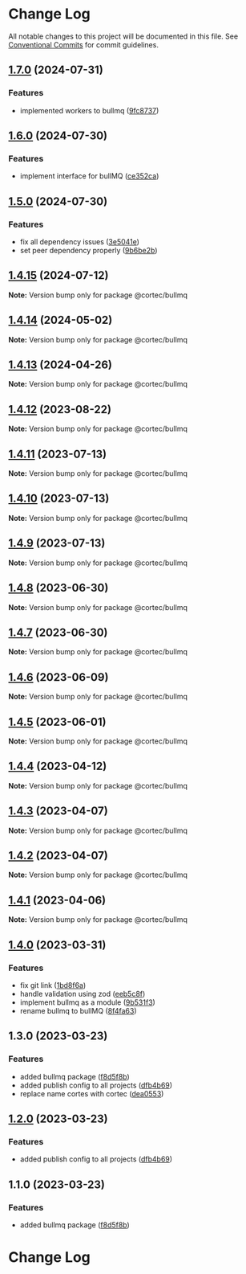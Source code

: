 # Change Log

All notable changes to this project will be documented in this file.
See [Conventional Commits](https://conventionalcommits.org) for commit guidelines.

## [1.7.0](https://github.com/saswatds/cortec/compare/@cortec/bullmq@1.6.0...@cortec/bullmq@1.7.0) (2024-07-31)

### Features

- implemented workers to bullmq ([9fc8737](https://github.com/saswatds/cortec/commit/9fc8737aec6cd28ea5f568fa9d822c5aa8ed1113))

## [1.6.0](https://github.com/saswatds/cortec/compare/@cortec/bullmq@1.5.0...@cortec/bullmq@1.6.0) (2024-07-30)

### Features

- implement interface for bullMQ ([ce352ca](https://github.com/saswatds/cortec/commit/ce352ca8499e112986f0aa86b3398de508e66a6b))

## [1.5.0](https://github.com/saswatds/cortec/compare/@cortec/bullmq@1.4.15...@cortec/bullmq@1.5.0) (2024-07-30)

### Features

- fix all dependency issues ([3e5041e](https://github.com/saswatds/cortec/commit/3e5041e97d6533fc2783718674853faadd4f4ae6))
- set peer dependency properly ([9b6be2b](https://github.com/saswatds/cortec/commit/9b6be2bcaa33da6cdcfbe1d2d00a5493e81e247e))

## [1.4.15](https://github.com/saswatds/cortec/compare/@cortec/bullmq@1.4.14...@cortec/bullmq@1.4.15) (2024-07-12)

**Note:** Version bump only for package @cortec/bullmq

## [1.4.14](https://github.com/saswatds/cortec/compare/@cortec/bullmq@1.4.13...@cortec/bullmq@1.4.14) (2024-05-02)

**Note:** Version bump only for package @cortec/bullmq

## [1.4.13](https://github.com/saswatds/cortec/compare/@cortec/bullmq@1.4.12...@cortec/bullmq@1.4.13) (2024-04-26)

**Note:** Version bump only for package @cortec/bullmq

## [1.4.12](https://github.com/saswatds/cortec/compare/@cortec/bullmq@1.4.11...@cortec/bullmq@1.4.12) (2023-08-22)

**Note:** Version bump only for package @cortec/bullmq

## [1.4.11](https://github.com/saswatds/cortec/compare/@cortec/bullmq@1.4.10...@cortec/bullmq@1.4.11) (2023-07-13)

**Note:** Version bump only for package @cortec/bullmq

## [1.4.10](https://github.com/saswatds/cortec/compare/@cortec/bullmq@1.4.9...@cortec/bullmq@1.4.10) (2023-07-13)

**Note:** Version bump only for package @cortec/bullmq

## [1.4.9](https://github.com/saswatds/cortec/compare/@cortec/bullmq@1.4.8...@cortec/bullmq@1.4.9) (2023-07-13)

**Note:** Version bump only for package @cortec/bullmq

## [1.4.8](https://github.com/saswatds/cortec/compare/@cortec/bullmq@1.4.7...@cortec/bullmq@1.4.8) (2023-06-30)

**Note:** Version bump only for package @cortec/bullmq

## [1.4.7](https://github.com/saswatds/cortec/compare/@cortec/bullmq@1.4.6...@cortec/bullmq@1.4.7) (2023-06-30)

**Note:** Version bump only for package @cortec/bullmq

## [1.4.6](https://github.com/saswatds/cortec/compare/@cortec/bullmq@1.4.5...@cortec/bullmq@1.4.6) (2023-06-09)

**Note:** Version bump only for package @cortec/bullmq

## [1.4.5](https://github.com/saswatds/cortec/compare/@cortec/bullmq@1.4.4...@cortec/bullmq@1.4.5) (2023-06-01)

**Note:** Version bump only for package @cortec/bullmq

## [1.4.4](https://github.com/saswatds/cortec/compare/@cortec/bullmq@1.4.3...@cortec/bullmq@1.4.4) (2023-04-12)

**Note:** Version bump only for package @cortec/bullmq

## [1.4.3](https://github.com/saswatds/cortec/compare/@cortec/bullmq@1.4.2...@cortec/bullmq@1.4.3) (2023-04-07)

**Note:** Version bump only for package @cortec/bullmq

## [1.4.2](https://github.com/saswatds/cortec/compare/@cortec/bullmq@1.4.1...@cortec/bullmq@1.4.2) (2023-04-07)

**Note:** Version bump only for package @cortec/bullmq

## [1.4.1](https://github.com/saswatds/cortec/compare/@cortec/bullmq@1.4.0...@cortec/bullmq@1.4.1) (2023-04-06)

**Note:** Version bump only for package @cortec/bullmq

## [1.4.0](https://github.com/saswatds/cortec/compare/@cortec/bullmq@1.3.0...@cortec/bullmq@1.4.0) (2023-03-31)

### Features

- fix git link ([1bd8f6a](https://github.com/saswatds/cortec/commit/1bd8f6a6789555c02abaaa58b58d82c6a474f23c))
- handle validation using zod ([eeb5c8f](https://github.com/saswatds/cortec/commit/eeb5c8fa84a8dc09a46028d7214731f4a1692742))
- implement bullmq as a module ([9b531f3](https://github.com/saswatds/cortec/commit/9b531f39e1275b3e25e09f20033d81eb3bb7871d))
- rename bullmq to bullMQ ([8f4fa63](https://github.com/saswatds/cortec/commit/8f4fa63b4fd1585edb717ef5500321eeb6339db9))

## 1.3.0 (2023-03-23)

### Features

- added bullmq package ([f8d5f8b](https://github.com/saswatds/cortec/commit/f8d5f8bc76a357fd4b9426c5a7d6751eccdf8d67))
- added publish config to all projects ([dfb4b69](https://github.com/saswatds/cortec/commit/dfb4b69645b860b6686792d7a4272700686fd544))
- replace name cortes with cortec ([dea0553](https://github.com/saswatds/cortec/commit/dea055356354609a61c9900293a68c07cb71ba54))

## [1.2.0](https://github.com/saswatds/cortec/compare/@cortec/bullmq@1.1.0...@cortec/bullmq@1.2.0) (2023-03-23)

### Features

- added publish config to all projects ([dfb4b69](https://github.com/saswatds/cortec/commit/dfb4b69645b860b6686792d7a4272700686fd544))

## 1.1.0 (2023-03-23)

### Features

- added bullmq package ([f8d5f8b](https://github.com/saswatds/cortec/commit/f8d5f8bc76a357fd4b9426c5a7d6751eccdf8d67))

# Change Log
